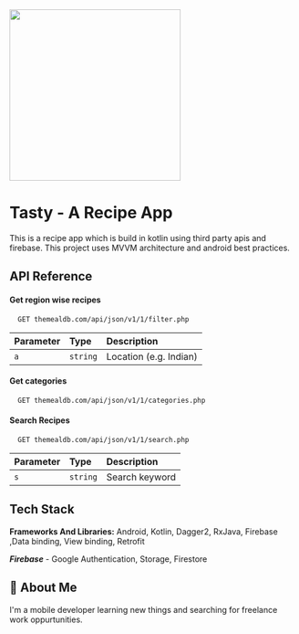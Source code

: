 
<img src="https://firebasestorage.googleapis.com/v0/b/tastyrecipeapp.appspot.com/o/12344.png?alt=media&token=88a326c5-03a1-4af2-9f64-744a5690a65d](https://firebasestorage.googleapis.com/v0/b/tastyrecipeapp.appspot.com/o/tasty%20icon.png?alt=media&token=9ab143af-e5d4-4e12-a68e-299ccd75289f" width="300">


# Tasty - A Recipe App

This is a recipe app which is build in kotlin using third party apis and firebase. This project uses MVVM architecture and android best practices.



## API Reference

#### Get region wise recipes 

```http
  GET themealdb.com/api/json/v1/1/filter.php
```

| Parameter | Type     | Description                |
| :-------- | :------- | :------------------------- |
| `a` | `string` |Location (e.g. Indian)

#### Get categories

```http
  GET themealdb.com/api/json/v1/1/categories.php
```
#### Search Recipes

```http
  GET themealdb.com/api/json/v1/1/search.php
```

| Parameter | Type     | Description                |
| :-------- | :------- | :------------------------- |
| `s` | `string` |Search keyword

## Tech Stack

**Frameworks And Libraries:** Android, Kotlin, Dagger2, RxJava, Firebase ,Data binding, View binding, Retrofit

***Firebase*** - Google Authentication, Storage, Firestore

## 🚀 About Me
I'm a mobile developer learning new things and searching for freelance work oppurtunities.

